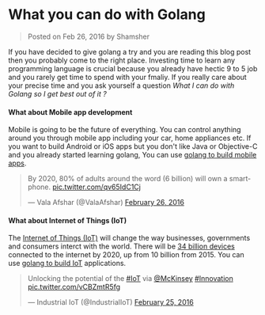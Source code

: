 # What you can do with Golang
> Posted on Feb 26, 2016 by Shamsher

If you have decided to give golang a try and you are reading this blog post then you probably come to the right place. Investing time to learn any programming language is crucial because you already have hectic 9 to 5 job and you rarely get time to spend with your fmaliy. If you really care about your precise time and you ask yourself a question *What I can do with Golang so I get best out of it ?*

#### What about Mobile app development

Mobile is going to be the future of everything. You can control anything around you through mobile app including your car, home appliances etc. If you want to build Android or iOS apps but you don't like Java or Objective-C and you already started learning golang, You can use [golang to build mobile apps](https://github.com/golang/go/wiki/Mobile).

<blockquote class="twitter-tweet" data-lang="en"><p lang="en" dir="ltr">By 2020, 80% of adults around the word (6 billion) will own a smartphone. <a href="https://t.co/qv65IdC1Cj">pic.twitter.com/qv65IdC1Cj</a></p>&mdash; Vala Afshar (@ValaAfshar) <a href="https://twitter.com/ValaAfshar/status/703028652649402368">February 26, 2016</a></blockquote>
<script async src="//platform.twitter.com/widgets.js" charset="utf-8"></script>

#### What about Internet of Things (IoT)
The [Internet of Things (IoT)](https://en.wikipedia.org/wiki/Internet_of_Things) will change the way businesses, governments and consumers interct with the world. There will be [34 billion devices](http://www.businessinsider.com/top-internet-of-things-trends-2016-1?IR=T) connected to the internet by 2020, up from 10 billion from 2015. You can use [golang to build IoT](http://gobot.io/) applications.

<blockquote class="twitter-tweet" data-lang="en"><p lang="en" dir="ltr">Unlocking the potential of the <a href="https://twitter.com/hashtag/IoT?src=hash">#IoT</a> via <a href="https://twitter.com/McKinsey">@McKinsey</a> <a href="https://twitter.com/hashtag/Innovation?src=hash">#Innovation</a> <a href="https://t.co/vCBZmtR5fg">pic.twitter.com/vCBZmtR5fg</a></p>&mdash; Industrial IoT (@IndustrialIoT) <a href="https://twitter.com/IndustrialIoT/status/702943805264273408">February 25, 2016</a></blockquote>
<script async src="//platform.twitter.com/widgets.js" charset="utf-8"></script>